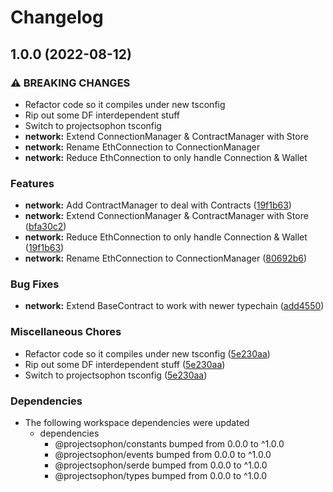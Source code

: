 # Changelog

## 1.0.0 (2022-08-12)


### ⚠ BREAKING CHANGES

* Refactor code so it compiles under new tsconfig
* Rip out some DF interdependent stuff
* Switch to projectsophon tsconfig
* **network:** Extend ConnectionManager & ContractManager with Store
* **network:** Rename EthConnection to ConnectionManager
* **network:** Reduce EthConnection to only handle Connection & Wallet

### Features

* **network:** Add ContractManager to deal with Contracts ([19f1b63](https://github.com/projectsophon/zkgame-primitives/commit/19f1b63d76f7742cb0ae3d1f24793743191f0759))
* **network:** Extend ConnectionManager & ContractManager with Store ([bfa30c2](https://github.com/projectsophon/zkgame-primitives/commit/bfa30c256477b0a0f09ef72c78c1b4c07e697709))
* **network:** Reduce EthConnection to only handle Connection & Wallet ([19f1b63](https://github.com/projectsophon/zkgame-primitives/commit/19f1b63d76f7742cb0ae3d1f24793743191f0759))
* **network:** Rename EthConnection to ConnectionManager ([80692b6](https://github.com/projectsophon/zkgame-primitives/commit/80692b6271f39445c322e4e92a9f099462580e60))


### Bug Fixes

* **network:** Extend BaseContract to work with newer typechain ([add4550](https://github.com/projectsophon/zkgame-primitives/commit/add45509daece030f7c22c60fd512ed64336e287))


### Miscellaneous Chores

* Refactor code so it compiles under new tsconfig ([5e230aa](https://github.com/projectsophon/zkgame-primitives/commit/5e230aa0562d086f0df24ec53a9952675c0d4c9e))
* Rip out some DF interdependent stuff ([5e230aa](https://github.com/projectsophon/zkgame-primitives/commit/5e230aa0562d086f0df24ec53a9952675c0d4c9e))
* Switch to projectsophon tsconfig ([5e230aa](https://github.com/projectsophon/zkgame-primitives/commit/5e230aa0562d086f0df24ec53a9952675c0d4c9e))


### Dependencies

* The following workspace dependencies were updated
  * dependencies
    * @projectsophon/constants bumped from 0.0.0 to ^1.0.0
    * @projectsophon/events bumped from 0.0.0 to ^1.0.0
    * @projectsophon/serde bumped from 0.0.0 to ^1.0.0
    * @projectsophon/types bumped from 0.0.0 to ^1.0.0
